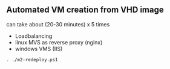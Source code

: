 ## Automated VM creation from VHD image

can take about (20-30 minutes) x 5 times

* Loadbalancing 
* linux MVS as reverse proxy (nginx)
* windows VMS (IIS)


```
. ./m2-redeploy.ps1

```